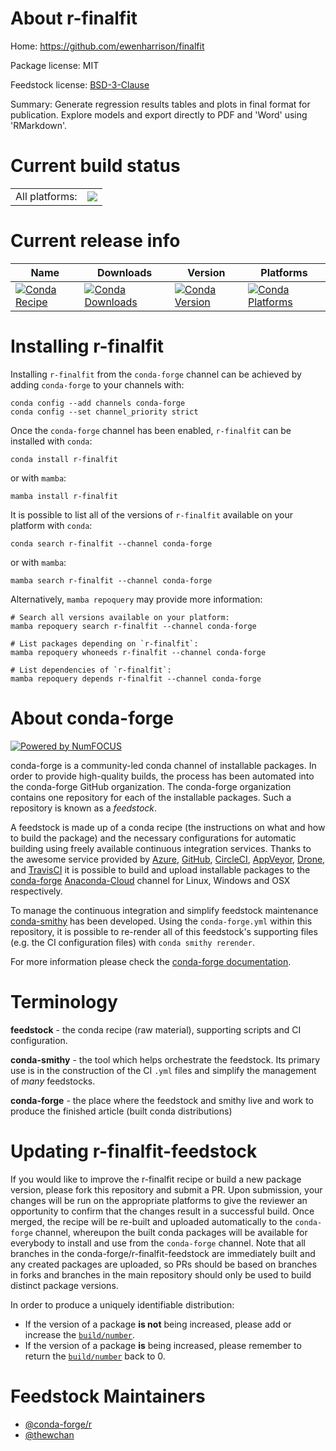 About r-finalfit
================

Home: https://github.com/ewenharrison/finalfit

Package license: MIT

Feedstock license: [BSD-3-Clause](https://github.com/conda-forge/r-finalfit-feedstock/blob/main/LICENSE.txt)

Summary: Generate regression results tables and plots in final format for publication. Explore models and export directly to PDF and 'Word' using 'RMarkdown'.

Current build status
====================


<table><tr><td>All platforms:</td>
    <td>
      <a href="https://dev.azure.com/conda-forge/feedstock-builds/_build/latest?definitionId=18112&branchName=main">
        <img src="https://dev.azure.com/conda-forge/feedstock-builds/_apis/build/status/r-finalfit-feedstock?branchName=main">
      </a>
    </td>
  </tr>
</table>

Current release info
====================

| Name | Downloads | Version | Platforms |
| --- | --- | --- | --- |
| [![Conda Recipe](https://img.shields.io/badge/recipe-r--finalfit-green.svg)](https://anaconda.org/conda-forge/r-finalfit) | [![Conda Downloads](https://img.shields.io/conda/dn/conda-forge/r-finalfit.svg)](https://anaconda.org/conda-forge/r-finalfit) | [![Conda Version](https://img.shields.io/conda/vn/conda-forge/r-finalfit.svg)](https://anaconda.org/conda-forge/r-finalfit) | [![Conda Platforms](https://img.shields.io/conda/pn/conda-forge/r-finalfit.svg)](https://anaconda.org/conda-forge/r-finalfit) |

Installing r-finalfit
=====================

Installing `r-finalfit` from the `conda-forge` channel can be achieved by adding `conda-forge` to your channels with:

```
conda config --add channels conda-forge
conda config --set channel_priority strict
```

Once the `conda-forge` channel has been enabled, `r-finalfit` can be installed with `conda`:

```
conda install r-finalfit
```

or with `mamba`:

```
mamba install r-finalfit
```

It is possible to list all of the versions of `r-finalfit` available on your platform with `conda`:

```
conda search r-finalfit --channel conda-forge
```

or with `mamba`:

```
mamba search r-finalfit --channel conda-forge
```

Alternatively, `mamba repoquery` may provide more information:

```
# Search all versions available on your platform:
mamba repoquery search r-finalfit --channel conda-forge

# List packages depending on `r-finalfit`:
mamba repoquery whoneeds r-finalfit --channel conda-forge

# List dependencies of `r-finalfit`:
mamba repoquery depends r-finalfit --channel conda-forge
```


About conda-forge
=================

[![Powered by
NumFOCUS](https://img.shields.io/badge/powered%20by-NumFOCUS-orange.svg?style=flat&colorA=E1523D&colorB=007D8A)](https://numfocus.org)

conda-forge is a community-led conda channel of installable packages.
In order to provide high-quality builds, the process has been automated into the
conda-forge GitHub organization. The conda-forge organization contains one repository
for each of the installable packages. Such a repository is known as a *feedstock*.

A feedstock is made up of a conda recipe (the instructions on what and how to build
the package) and the necessary configurations for automatic building using freely
available continuous integration services. Thanks to the awesome service provided by
[Azure](https://azure.microsoft.com/en-us/services/devops/), [GitHub](https://github.com/),
[CircleCI](https://circleci.com/), [AppVeyor](https://www.appveyor.com/),
[Drone](https://cloud.drone.io/welcome), and [TravisCI](https://travis-ci.com/)
it is possible to build and upload installable packages to the
[conda-forge](https://anaconda.org/conda-forge) [Anaconda-Cloud](https://anaconda.org/)
channel for Linux, Windows and OSX respectively.

To manage the continuous integration and simplify feedstock maintenance
[conda-smithy](https://github.com/conda-forge/conda-smithy) has been developed.
Using the ``conda-forge.yml`` within this repository, it is possible to re-render all of
this feedstock's supporting files (e.g. the CI configuration files) with ``conda smithy rerender``.

For more information please check the [conda-forge documentation](https://conda-forge.org/docs/).

Terminology
===========

**feedstock** - the conda recipe (raw material), supporting scripts and CI configuration.

**conda-smithy** - the tool which helps orchestrate the feedstock.
                   Its primary use is in the construction of the CI ``.yml`` files
                   and simplify the management of *many* feedstocks.

**conda-forge** - the place where the feedstock and smithy live and work to
                  produce the finished article (built conda distributions)


Updating r-finalfit-feedstock
=============================

If you would like to improve the r-finalfit recipe or build a new
package version, please fork this repository and submit a PR. Upon submission,
your changes will be run on the appropriate platforms to give the reviewer an
opportunity to confirm that the changes result in a successful build. Once
merged, the recipe will be re-built and uploaded automatically to the
`conda-forge` channel, whereupon the built conda packages will be available for
everybody to install and use from the `conda-forge` channel.
Note that all branches in the conda-forge/r-finalfit-feedstock are
immediately built and any created packages are uploaded, so PRs should be based
on branches in forks and branches in the main repository should only be used to
build distinct package versions.

In order to produce a uniquely identifiable distribution:
 * If the version of a package **is not** being increased, please add or increase
   the [``build/number``](https://docs.conda.io/projects/conda-build/en/latest/resources/define-metadata.html#build-number-and-string).
 * If the version of a package **is** being increased, please remember to return
   the [``build/number``](https://docs.conda.io/projects/conda-build/en/latest/resources/define-metadata.html#build-number-and-string)
   back to 0.

Feedstock Maintainers
=====================

* [@conda-forge/r](https://github.com/conda-forge/r/)
* [@thewchan](https://github.com/thewchan/)

